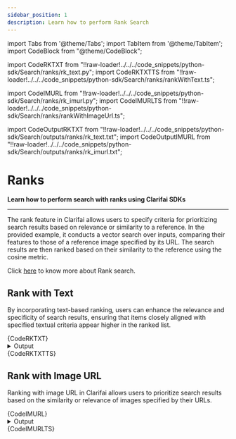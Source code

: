 ```yaml
---
sidebar_position: 1
description: Learn how to perform Rank Search 
---
```


import Tabs from '@theme/Tabs';
import TabItem from '@theme/TabItem';
import CodeBlock from "@theme/CodeBlock";


import CodeRKTXT from "!!raw-loader!../../../code_snippets/python-sdk/Search/ranks/rk_text.py";
import CodeRKTXTTS from "!!raw-loader!../../../code_snippets/python-sdk/Search/ranks/rankWithText.ts";

import CodeIMURL from "!!raw-loader!../../../code_snippets/python-sdk/Search/ranks/rk_imurl.py";
import CodeIMURLTS from "!!raw-loader!../../../code_snippets/python-sdk/Search/ranks/rankWithImageUrl.ts";


import CodeOutputRKTXT from "!!raw-loader!../../../code_snippets/python-sdk/Search/outputs/ranks/rk_text.txt";
import CodeOutputIMURL from "!!raw-loader!../../../code_snippets/python-sdk/Search/outputs/ranks/rk_imurl.txt";




# Ranks

**Learn how to perform search with ranks using Clarifai SDKs**
<hr />

The rank feature in Clarifai allows users to specify criteria for prioritizing search results based on relevance or similarity to a reference. In the provided example, it conducts a vector search over inputs, comparing their features to those of a reference image specified by its URL. The search results are then ranked based on their similarity to the reference using the cosine metric.

Click [here](https://docs.clarifai.com/api-guide/search/rank) to know more about Rank search.


## Rank with Text

By incorporating text-based ranking, users can enhance the relevance and specificity of search results, ensuring that items closely aligned with specified textual criteria appear higher in the ranked list. 

<Tabs>
<TabItem value="python" label="Python">
    <CodeBlock className="language-python">{CodeRKTXT}</CodeBlock>
    <details>
  <summary>Output</summary>
    <CodeBlock className="language-text">{CodeOutputRKTXT}</CodeBlock>
    <img src="/img/python-sdk/rk_text.png" width="700" height="700" />
</details>
</TabItem>
<TabItem value="typescript" label="Typescript">
    <CodeBlock className="language-typescript">{CodeRKTXTTS}</CodeBlock>
</TabItem>
</Tabs>


## Rank with Image URL

Ranking with image URL in Clarifai allows users to prioritize search results based on the similarity or relevance of images specified by their URLs.


<Tabs>
<TabItem value="python" label="Python">
    <CodeBlock className="language-python">{CodeIMURL}</CodeBlock>
    <details>
  <summary>Output</summary>
    <CodeBlock className="language-text">{CodeOutputIMURL}</CodeBlock>
    <img src="/img/python-sdk/rk_imurl.png" width="700" height="700" />
</details>
</TabItem>
<TabItem value="typescript" label="Typescript">
    <CodeBlock className="language-typescript">{CodeIMURLTS}</CodeBlock>
</TabItem>
</Tabs>


